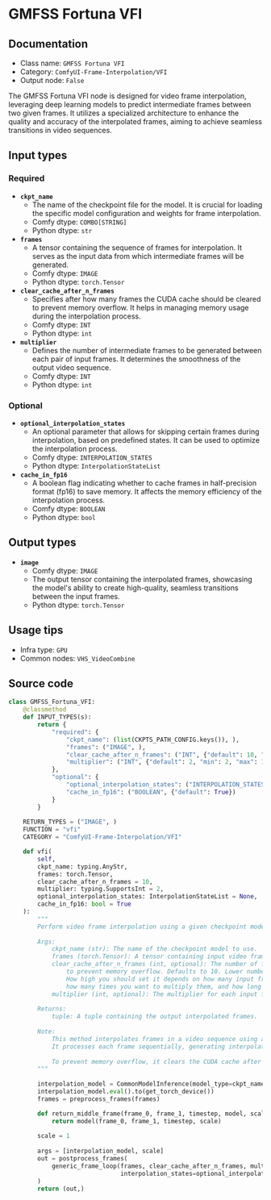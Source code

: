 # GMFSS Fortuna VFI
## Documentation
- Class name: `GMFSS Fortuna VFI`
- Category: `ComfyUI-Frame-Interpolation/VFI`
- Output node: `False`

The GMFSS Fortuna VFI node is designed for video frame interpolation, leveraging deep learning models to predict intermediate frames between two given frames. It utilizes a specialized architecture to enhance the quality and accuracy of the interpolated frames, aiming to achieve seamless transitions in video sequences.
## Input types
### Required
- **`ckpt_name`**
    - The name of the checkpoint file for the model. It is crucial for loading the specific model configuration and weights for frame interpolation.
    - Comfy dtype: `COMBO[STRING]`
    - Python dtype: `str`
- **`frames`**
    - A tensor containing the sequence of frames for interpolation. It serves as the input data from which intermediate frames will be generated.
    - Comfy dtype: `IMAGE`
    - Python dtype: `torch.Tensor`
- **`clear_cache_after_n_frames`**
    - Specifies after how many frames the CUDA cache should be cleared to prevent memory overflow. It helps in managing memory usage during the interpolation process.
    - Comfy dtype: `INT`
    - Python dtype: `int`
- **`multiplier`**
    - Defines the number of intermediate frames to be generated between each pair of input frames. It determines the smoothness of the output video sequence.
    - Comfy dtype: `INT`
    - Python dtype: `int`
### Optional
- **`optional_interpolation_states`**
    - An optional parameter that allows for skipping certain frames during interpolation, based on predefined states. It can be used to optimize the interpolation process.
    - Comfy dtype: `INTERPOLATION_STATES`
    - Python dtype: `InterpolationStateList`
- **`cache_in_fp16`**
    - A boolean flag indicating whether to cache frames in half-precision format (fp16) to save memory. It affects the memory efficiency of the interpolation process.
    - Comfy dtype: `BOOLEAN`
    - Python dtype: `bool`
## Output types
- **`image`**
    - Comfy dtype: `IMAGE`
    - The output tensor containing the interpolated frames, showcasing the model's ability to create high-quality, seamless transitions between the input frames.
    - Python dtype: `torch.Tensor`
## Usage tips
- Infra type: `GPU`
- Common nodes: `VHS_VideoCombine`


## Source code
```python
class GMFSS_Fortuna_VFI:
    @classmethod
    def INPUT_TYPES(s):
        return {
            "required": {
                "ckpt_name": (list(CKPTS_PATH_CONFIG.keys()), ),
                "frames": ("IMAGE", ),
                "clear_cache_after_n_frames": ("INT", {"default": 10, "min": 1, "max": 1000}),
                "multiplier": ("INT", {"default": 2, "min": 2, "max": 1000}),
            },
            "optional": {
                "optional_interpolation_states": ("INTERPOLATION_STATES", ),
                "cache_in_fp16": ("BOOLEAN", {"default": True})
            }
        }
    
    RETURN_TYPES = ("IMAGE", )
    FUNCTION = "vfi"
    CATEGORY = "ComfyUI-Frame-Interpolation/VFI"        

    def vfi(
        self,
        ckpt_name: typing.AnyStr,
        frames: torch.Tensor,
        clear_cache_after_n_frames = 10,
        multiplier: typing.SupportsInt = 2,
        optional_interpolation_states: InterpolationStateList = None,
        cache_in_fp16: bool = True
    ):
        """
        Perform video frame interpolation using a given checkpoint model.
    
        Args:
            ckpt_name (str): The name of the checkpoint model to use.
            frames (torch.Tensor): A tensor containing input video frames.
            clear_cache_after_n_frames (int, optional): The number of frames to process before clearing CUDA cache
                to prevent memory overflow. Defaults to 10. Lower numbers are safer but mean more processing time.
                How high you should set it depends on how many input frames there are, input resolution (after upscaling),
                how many times you want to multiply them, and how long you're willing to wait for the process to complete.
            multiplier (int, optional): The multiplier for each input frame. 60 input frames * 2 = 120 output frames. Defaults to 2.
    
        Returns:
            tuple: A tuple containing the output interpolated frames.
    
        Note:
            This method interpolates frames in a video sequence using a specified checkpoint model. 
            It processes each frame sequentially, generating interpolated frames between them.
    
            To prevent memory overflow, it clears the CUDA cache after processing a specified number of frames.
        """
        
        interpolation_model = CommonModelInference(model_type=ckpt_name)
        interpolation_model.eval().to(get_torch_device())
        frames = preprocess_frames(frames)

        def return_middle_frame(frame_0, frame_1, timestep, model, scale):
            return model(frame_0, frame_1, timestep, scale)
        
        scale = 1
        
        args = [interpolation_model, scale]
        out = postprocess_frames(
            generic_frame_loop(frames, clear_cache_after_n_frames, multiplier, return_middle_frame, *args, 
                               interpolation_states=optional_interpolation_states, dtype=torch.float16 if cache_in_fp16 else torch.float32)
        )
        return (out,)

```
